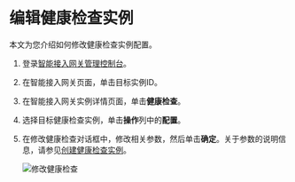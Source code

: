 # 编辑健康检查实例

本文为您介绍如何修改健康检查实例配置。

1.  登录[智能接入网关管理控制台](https://smartag.console.aliyun.com)。

2.  在智能接入网关页面，单击目标实例ID。

3.  在智能接入网关实例详情页面，单击**健康检查**。

4.  选择目标健康检查实例，单击**操作**列中的**配置**。

5.  在修改健康检查对话框中，修改相关参数，然后单击**确定**。关于参数的说明信息，请参见[创建健康检查实例](/cn.zh-CN/配置指南/健康检查/创建健康检查实例.md)。

    ![修改健康检查](https://static-aliyun-doc.oss-accelerate.aliyuncs.com/assets/img/zh-CN/8970287951/p100508.png)


